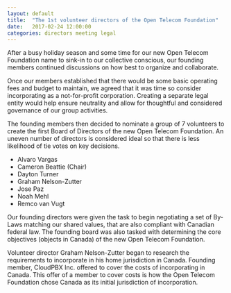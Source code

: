 ```yaml
---
layout: default
title:  "The 1st volunteer directors of the Open Telecom Foundation"
date:   2017-02-24 12:00:00
categories: directors meeting legal 
---
```


After a busy holiday season and some time for our new Open Telecom Foundation name to sink-in to our collective conscious, our founding members continued discussions on how best to organize and collaborate. 

Once our members established that there would be some basic operating fees and budget to maintain, we agreed that it was time so consider incorporating as a not-for-profit corporation. Creating a separate legal entity would help ensure neutrality and allow for thoughtful and considered governance of our group activities. 

The founding members then decided to nominate a group of 7 volunteers to create the first Board of Directors of the new Open Telecom Foundation. An uneven number of directors is considered ideal so that there is less likelihood of tie votes on key decisions. 

* Alvaro Vargas
* Cameron Beattie (Chair)
* Dayton Turner
* Graham Nelson-Zutter
* Jose Paz
* Noah Mehl
* Remco van Vugt

Our founding directors were given the task to begin negotiating a set of By-Laws matching our shared values, that are also compliant with Canadian federal law. The founding board was also tasked with determining the core objectives (objects in Canada) of the new Open Telecom Foundation. 

Volunteer director Graham Nelson-Zutter began to research the requirements to incorporate in his home jurisdiction in Canada. Founding member, CloudPBX Inc. offered to cover the costs of incorporating in Canada. This offer of a member to cover costs is how the Open Telecom Foundation chose Canada as its initial jurisdiction of incorporation. 


